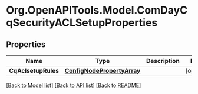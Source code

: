# Org.OpenAPITools.Model.ComDayCqSecurityACLSetupProperties
## Properties

Name | Type | Description | Notes
------------ | ------------- | ------------- | -------------
**CqAclsetupRules** | [**ConfigNodePropertyArray**](ConfigNodePropertyArray.md) |  | [optional] 

[[Back to Model list]](../README.md#documentation-for-models) [[Back to API list]](../README.md#documentation-for-api-endpoints) [[Back to README]](../README.md)


